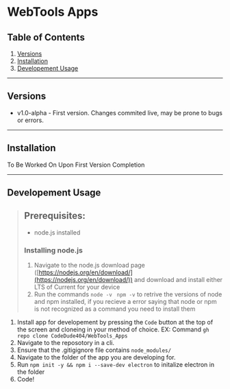 # WebTools Apps

## Table of Contents
1. [Versions](https://github.com/CodeDude404/WebTools_Apps#versions)
2. [Installation](https://github.com/CodeDude404/WebTools_Apps#installation)
3. [Developement Usage](https://github.com/CodeDude404/WebTools_Apps#developement-usage)

****
## Versions
- v1.0-alpha - First version. Changes commited live, may be prone to bugs or errors.

****

## Installation
To Be Worked On Upon First Version Completion

****

## Developement Usage

> ## Prerequisites:
> - node.js installed
>
>  ### Installing node.js
>  
> 1. Navigate to the node.js download page ([https://nodejs.org/en/download/](https://nodejs.org/en/download/)) and download and install either LTS of Current for your device
> 2. Run the commands 
> ```node -v ```
> ```npm -v```
> to retrive the versions of node and npm installed, if you recieve a error saying that node or npm is not recognized as a command you need to install them
>
>





1. Install app for developement by pressing the ```Code``` button at the top of the screen and cloneing in your method of choice. EX: Command ```gh repo clone CodeDude404/WebTools_Apps```
2. Navigate to the reposotory in a cli.
3. Ensure that the .gitigignore file contains ```node_modules/``` 
4. Navigate to the folder of the app you are developing for.
5. Run ```npm init -y && npm i --save-dev electron``` to initalize electron in the folder
6. Code!